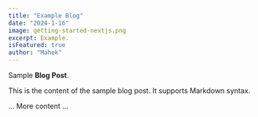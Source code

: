 ```yaml
---
title: "Example Blog"
date: "2024-1-16"
image: getting-started-nextjs.png
excerpt: Example.
isFeatured: true
author: "Mahek"
---
```


Sample **Blog Post**.

This is the content of the sample blog post. It supports Markdown syntax.

... More content ...

